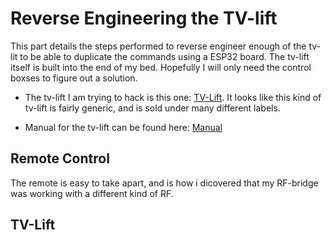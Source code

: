 # Reverse Engineering the TV-lift
This part details the steps performed to reverse engineer enough of the tv-lit to be able to duplicate the commands using a ESP32 board. The tv-lift itself is built into the end of my bed. Hopefully I will only need the control boxses to figure out a solution.

- The tv-lift I am trying to hack is this one: [TV-Lift](https://nedis.no/no-no/product/lyd-og-bilde/ridedyr/tv-bevegelse/550712741/motorisert-tv-stand-37-65-maximum-skjerm-vekt-50-kg-innebygd-skapdesign-heis-rekkevidde-68-158-cm-fjernstyrtkontrolert-abs-stal-sort).
It looks like this kind of tv-lift is fairly generic, and is sold under many different labels.

- Manual for the tv-lift can be found here: [Manual](https://cdn.nedis.com/datasheets/TVSM5830BK_MAN_COMP_0120_web.PDF)

## Remote Control
The remote is easy to take apart, and is how i dicovered that my RF-bridge was working with a different kind of RF.



## TV-Lift
